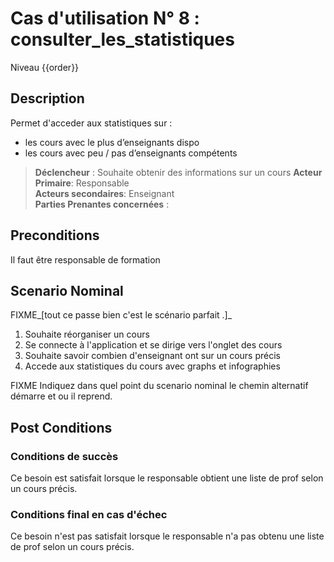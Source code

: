# Cas d'utilisation N° 8 :  consulter_les_statistiques

Niveau {{order}}

##	Description

Permet d'acceder aux statistiques sur :
- les cours avec le plus d’enseignants dispo
- les cours avec peu / pas d’enseignants compétents
  
> **Déclencheur** : Souhaite obtenir des informations sur un cours
> **Acteur Primaire**: Responsable   
> **Acteurs secondaires**: Enseignant   
> **Parties Prenantes concernées** :   
 
 
## Preconditions

Il faut être responsable de formation


## Scenario Nominal

FIXME_[tout ce passe bien c'est le scénario parfait .]_

1.	Souhaite réorganiser un cours  
2.	Se connecte à l'application et se dirige vers l'onglet des cours  
3.	Souhaite savoir combien d'enseignant ont sur un cours précis
4.  Accede aux statistiques du cours avec graphs et infographies


FIXME Indiquez dans quel point du scenario nominal le chemin alternatif démarre et ou il reprend.


## Post Conditions
### Conditions de succès 
Ce besoin est satisfait lorsque le responsable obtient une liste de prof selon un cours précis.

### Conditions final en cas d'échec
Ce besoin n'est pas satisfait lorsque le responsable n'a pas obtenu une liste de prof selon un cours précis.
